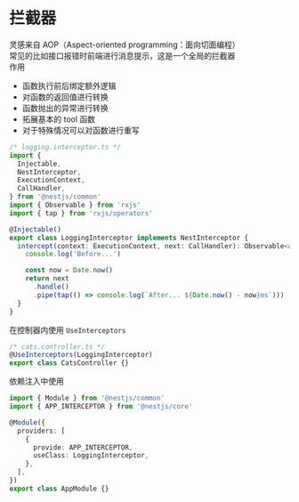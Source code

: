 # 拦截器

灵感来自 AOP（Aspect-oriented programming：面向切面编程）  
常见的比如接口报错时前端进行消息提示，这是一个全局的拦截器  
作用

- 函数执行前后绑定额外逻辑
- 对函数的返回值进行转换
- 函数抛出的异常进行转换
- 拓展基本的 tool 函数
- 对于特殊情况可以对函数进行重写

```ts
/* logging.interceptor.ts */
import {
  Injectable,
  NestInterceptor,
  ExecutionContext,
  CallHandler,
} from '@nestjs/common'
import { Observable } from 'rxjs'
import { tap } from 'rxjs/operators'

@Injectable()
export class LoggingInterceptor implements NestInterceptor {
  intercept(context: ExecutionContext, next: CallHandler): Observable<any> {
    console.log('Before...')

    const now = Date.now()
    return next
      .handle()
      .pipe(tap(() => console.log(`After... ${Date.now() - now}ms`)))
  }
}
```

在控制器内使用 `UseInterceptors`

```ts
/* cats.controller.ts */
@UseInterceptors(LoggingInterceptor)
export class CatsController {}
```

依赖注入中使用

```ts
import { Module } from '@nestjs/common'
import { APP_INTERCEPTOR } from '@nestjs/core'

@Module({
  providers: [
    {
      provide: APP_INTERCEPTOR,
      useClass: LoggingInterceptor,
    },
  ],
})
export class AppModule {}
```
